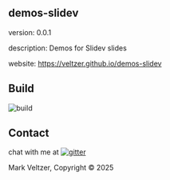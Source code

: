 ## demos-slidev

version: 0.0.1

description: Demos for Slidev slides

website: https://veltzer.github.io/demos-slidev

## Build

![build](https://github.com/veltzer/demos-slidev/workflows/build/badge.svg)


## Contact

chat with me at [![gitter](https://badges.gitter.im/Join%20Chat.svg)](https://gitter.im/veltzer/mark.veltzer)

Mark Veltzer, Copyright © 2025
